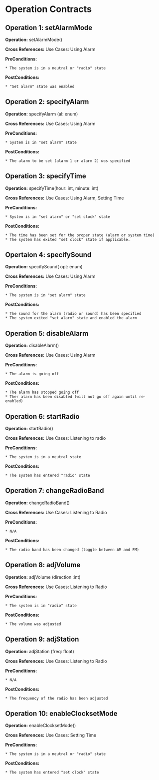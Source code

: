# Operation Contracts 

## Operation 1: setAlarmMode

**Operation:** setAlarmMode()

**Cross References:** Use Cases: Using Alarm

**PreConditions:** 
	
	* The system is in a neutral or "radio" state

**PostConditions:**
	
	* "Set alarm" state was enabled

## Operation 2: specifyAlarm

**Operation:** specifyAlarm (al: enum)

**Cross References:** Use Cases: Using Alarm

**PreConditions:**
	
	* System is in "set alarm" state

**PostConditions:**
	
	* The alarm to be set (alarm 1 or alarm 2) was specified
	


## Operation 3: specifyTime

**Operation:** specifyTime(hour: int, minute: int)

**Cross References:** Use Cases: Using Alarm, Setting Time

**PreConditions:**
	
	* System is in "set alarm" or "set clock" state

**PostConditions:**
	
	* The time has been set for the proper state (alarm or system time)
	* The system has exited "set clock" state if applicable.


## Opertaion 4: specifySound

**Operation:** specifySound( opt: enum)

**Cross References:**  Use Cases: Using Alarm

**PreConditions:**
	
	* The system is in "set alarm" state

**PostConditions:**
	
	* The sound for the alarm (radio or sound) has been specified
	* The system exited "set alarm" state and enabled the alarm


## Operation 5: disableAlarm

**Operation:** disableAlarm()

**Cross References:** Use Cases: Using Alarm   

**PreConditions:**
	
	* The alarm is going off

**PostConditions:**
	
	* The alarm has stopped going off
	* Ther alarm has been disabled (will not go off again until re-enabled)


## Operation 6: startRadio

**Operation:** startRadio()

**Cross References:** Use Cases: Listening to radio

**PreConditions:**
	
	* The system is in a neutral state

**PostConditions:**
	
	* The system has entered "radio" state


## Operation 7: changeRadioBand

**Operation:** changeRadioBand()

**Cross References:** Use Cases: Listening to Radio

**PreConditions:**
	
	* N/A

**PostConditions:**
	
	* The radio band has been changed (toggle between AM and FM)


## Operation 8: adjVolume

**Operation:** adjVolume (direction :int)

**Cross References:** Use Cases: Listening to Radio

**PreConditions:**
	
	* The system is in "radio" state

**PostConditions:**
	
	* The volume was adjusted


## Operation 9: adjStation

**Operation:** adjStation (freq: float)

**Cross References:**  Use Cases: Listening to Radio

**PreConditions:** 
	
	* N/A

**PostConditions:**
	
	* The frequency of the radio has been adjusted


## Operation 10: enableClocksetMode

**Operation:** enableClocksetMode()

**Cross References:** Use Cases: Setting Time

**PreConditions:**
	
	* The system is in a neutral or "radio" state

**PostConditions:**
	
	* The system has entered "set clock" state


